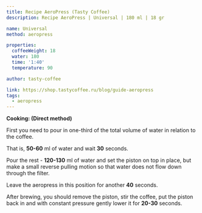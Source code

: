 ```yaml
---
title: Recipe AeroPress (Tasty Coffee)
description: Recipe AeroPress | Universal | 180 ml | 18 gr

name: Universal
method: aeropress

properties:
  coffeeWeight: 18
  water: 180
  time: '1:40'
  temperature: 90

author: tasty-coffee

link: https://shop.tastycoffee.ru/blog/guide-aeropress
tags:
  - aeropress
---
```


__Cooking: (Direct method)__

First you need to pour in one-third of the total volume of water in relation to the coffee.

That is, __50-60__ ml of water and wait __30__ seconds.

Pour the rest - __120-130__ ml of water and set the piston on top in place, but make a small reverse pulling motion so that water does not flow down through the filter.

Leave the aeropress in this position for another __40__ seconds.

After brewing, you should remove the piston, stir the coffee, put the piston back in and with constant pressure gently lower it for __20-30__ seconds.

<br>
